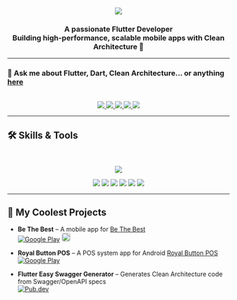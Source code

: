 <!-- 👋 Animated Greeting -->

<h1 align="center">
  <img src="https://readme-typing-svg.herokuapp.com/?font=Inter&size=45&center=true&vCenter=true&width=600&height=70&color=42A5F5&duration=4000&lines=Hi+There!+👋;+I'm+Jamal+Sorani!;+Flutter+Developer+💙;" />
</h1>

<h3 align="center">
  A passionate Flutter Developer <br/>
  Building high-performance, scalable mobile apps with Clean Architecture 🚀
</h3>

---

### 💬 Ask me about **Flutter, Dart, Clean Architecture... or anything [here](https://github.com/JamalSorani/JamalSorani/issues)**

<br>

<div align="center">
    <a href="https://linkedin.com/in/jamal-sorani-5b5093388" target="_blank">
    <img src="https://img.shields.io/badge/LinkedIn-0077B5?style=for-the-badge&logo=linkedin&logoColor=white" />
  </a>
  <a href="mailto:gamalsalmsorani18@gmail.com">
    <img src="https://img.shields.io/badge/Gmail-333333?style=for-the-badge&logo=gmail&logoColor=red" />
  </a>
  <a href="https://pub.dev/packages/flutter_easy_swagger_generator" target="_blank">
    <img src="https://img.shields.io/badge/Pub.dev-0175C2?style=for-the-badge&logo=dart&logoColor=white" />
  </a>
  <a href="https://wa.me/963991345020" target="_blank">
    <img src="https://img.shields.io/badge/WhatsApp-25D366?style=for-the-badge&logo=whatsapp&logoColor=white" />
  </a>
  <a href="https://t.me/JamalSorani" target="_blank">
    <img src="https://img.shields.io/badge/Telegram-26A5E4?style=for-the-badge&logo=telegram&logoColor=white" />
  </a>
</div>
<hr>

## 🛠️ Skills & Tools

<br>

<p align="center">
  <!-- Programming Languages -->
  <img src="https://skillicons.dev/icons?i=java,kotlin,git,firebase,android,ios" />
</p>

<p align="center">
  <!-- Concepts / Practices -->
  <img src="https://img.shields.io/badge/Clean%20Architecture-42A5F5?style=for-the-badge&logo=architecture&logoColor=white" />
  <img src="https://img.shields.io/badge/Problem%20Solving-FF9800?style=for-the-badge&logo=brain&logoColor=white" />
  <img src="https://img.shields.io/badge/CI/CD-00BCD4?style=for-the-badge&logo=gitlab&logoColor=white" />
  <img src="https://img.shields.io/badge/Performance%20Improvement-8BC34A?style=for-the-badge&logo=speedtest&logoColor=white" />
  <img src="https://img.shields.io/badge/Testing-E91E63?style=for-the-badge&logo=jest&logoColor=white" />
  <img src="https://img.shields.io/badge/High%20Research%20Skill-9C27B0?style=for-the-badge&logo=google&logoColor=white" />
</p>

<hr>


## 🚀 My Coolest Projects

- **Be The Best** – A mobile app for [Be The Best](https://play.google.com/store/apps/details?id=com.elkood.be_the_best)  
  [![Google Play](https://img.shields.io/badge/Google%20Play-4285F4?style=for-the-badge&logo=google-play&logoColor=white)](https://play.google.com/store/apps/details?id=com.elkood.be_the_best)
  <a href="https://apps.apple.com/sa/app/be-the-best/id6744578616?uo=2" target="_blank">
    <img src="https://img.shields.io/badge/App%20Store-000000?style=for-the-badge&logo=apple&logoColor=white" style="border:2px solid #ccc; border-radius:5px;" />
  </a>

- **Royal Button POS** – A POS system app for Android [Royal Button POS](https://play.google.com/store/apps/details?id=com.elkood.royalbutton)  
  [![Google Play](https://img.shields.io/badge/Google%20Play-4285F4?style=for-the-badge&logo=google-play&logoColor=white)](https://play.google.com/store/apps/details?id=com.elkood.royalbutton)

- **Flutter Easy Swagger Generator** – Generates Clean Architecture code from Swagger/OpenAPI specs  
  [![Pub.dev](https://img.shields.io/badge/Pub.dev-0175C2?style=for-the-badge&logo=dart&logoColor=white)](https://pub.dev/packages/flutter_easy_swagger_generator)


<!--
## 🐍 My Contributions

<div align="center">
  <picture>
    <source media="(prefers-color-scheme: dark)" srcset="https://raw.githubusercontent.com/JamalSorani/JamalSorani/github-contribution-grid-snake-dark.svg" />
    <source media="(prefers-color-scheme: light)" srcset="https://raw.githubusercontent.com/JamalSorani/JamalSorani/github-contribution-grid-snake.svg" />
    <img alt="github-snake" src="https://raw.githubusercontent.com/JamalSorani/JamalSorani/github-contribution-grid-snake.svg" />
  </picture>
</div>

<hr>
-->

